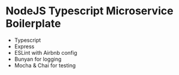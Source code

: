 # NodeJS Typescript Microservice Boilerplate

* Typescript
* Express
* ESLint with Airbnb config
* Bunyan for logging
* Mocha & Chai for testing
